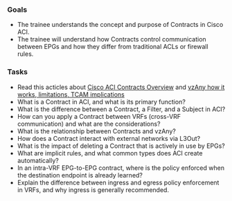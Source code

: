 ### Goals

- The trainee understands the concept and purpose of Contracts in Cisco ACI.
- The trainee will understand how Contracts control communication between EPGs and how they differ from traditional ACLs or firewall rules.

### Tasks

- Read this acticles about [Cisco ACI Contracts Overview](https://www.cisco.com/c/en/us/solutions/collateral/data-center-virtualization/application-centric-infrastructure/white-paper-c11-743951.html) and [vzAny how it works, limitations, TCAM implications](https://www.cisco.com/c/en/us/td/docs/dcn/ndo/3x/configuration/cisco-nexus-dashboard-orchestrator-configuration-guide-aci-371/ndo-configuration-aci-use-case-vzany-37x.pdf)
- What is a Contract in ACI, and what is its primary function?
- What is the difference between a Contract, a Filter, and a Subject in ACI?
- How can you apply a Contract between VRFs (cross-VRF communication) and what are the considerations?
- What is the relationship between Contracts and vzAny?
- How does a Contract interact with external networks via L3Out?
- What is the impact of deleting a Contract that is actively in use by EPGs?
- What are implicit rules, and what common types does ACI create automatically?
- In an intra-VRF EPG-to-EPG contract, where is the policy enforced when the destination endpoint is already learned?
- Explain the difference between ingress and egress policy enforcement in VRFs, and why ingress is generally recommended.
